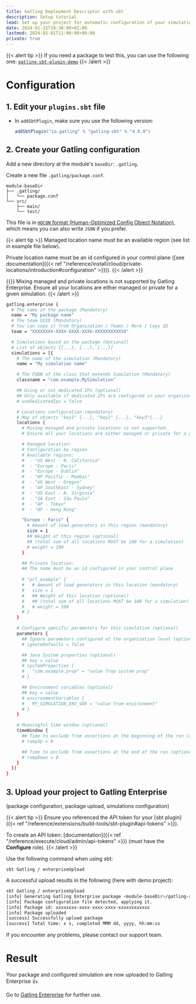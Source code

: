 ```yaml
---
title: Gatling Deployment Descriptor with sbt
description: Setup tutorial
lead: Set up your project for automatic configuration of your simulations in Gatling Enterprise.
date: 2024-01-31T18:30:00+02:00
lastmod: 2024-02-01T11:00:00+00:00
private: true
---
```


{{< alert tip >}}
If you need a package to test this, you can use the following one: [`gatling-sbt-plugin-demo`](https://github.com/gatling/gatling-sbt-plugin-demo)
{{< /alert >}}
# Configuration

## 1. Edit your `plugins.sbt` file

* In `addSbtPlugin`, make sure you use the following version:

  ```scala
  addSbtPlugin("io.gatling" % "gatling-sbt" % "4.8.0")
  ```

## 2. Create your Gatling configuration

Add a new directory at the module's `baseDir`: `.gatling`.

Create a new file `.gatling/package.conf`.

```console
module-baseDir
├── .gatling/
│   └── package.conf
└── src/
    ├── main/
    └── test/
```

This file is in [`HOCON` format (Human-Optimized Config Object Notation)](https://github.com/lightbend/config/blob/main/HOCON.md), which means you can also write `JSON` if you prefer.

{{< alert tip >}}
Managed location name must be an available region (see list in example file below).

Private location name must be an id configured in your control plane ([see documentation]({{< ref "/reference/install/cloud/private-locations/introduction#configuration" >}})).
{{< /alert >}}

{{<alert warning>}}
Mixing managed and private locations is not supported by Gatling Enterprise. Ensure all your locations are either managed or private for a given simulation.
{{< /alert >}}

```bash
gatling.enterprise {
  # The name of the package (Mandatory)
  name = "My package name"
  # The team UUID (Mandatory)
  # You can copy it from Organization / Teams / More / Copy ID
  team = "XXXXXXXX-XXXX-XXXX-XXXX-XXXXXXXXXXXX"

  # Simulations based on the package (Optional)
  # List of objects [{...}, {...}, {...}]
  simulations = [{
    # The name of the simulation (Mandatory)
    name = "My simulation name"

    # The FQDN of the class that extends Simulation (Mandatory)
    classname = "com.example.MySimulation"

    ## Using or not dedicated IPs (optional)
    ## Only available if dedicated IPs are configured in your organization
    # useDedicatedIps = false

    # Locations configuration (mandatory)
    # Map of objects "key1" {...}, "key2" {...}, "key3"{...}
    locations {
      # Mixing managed and private locations is not supported.
      # Ensure all your locations are either managed or private for a given simulation.

      # Managed location:
      # Configuration by region
      # Available regions:
      #  - "US West - N. California"
      #  - "Europe - Paris"
      #  - "Europe - Dublin"
      #  - "AP Pacific - Mumbai"
      #  - "US West - Oregon"
      #  - "AP SouthEast - Sydney"
      #  - "US East - N. Virginia"
      #  - "SA East - São Paulo"
      #  - "AP - Tokyo"
      #  - "AP - Hong Kong"

      "Europe - Paris" {
        # Amount of load generators in this region (mandatory)
        size = 1
        ## Weight of this region (optional)
        ## (total sum of all locations MUST be 100 for a simulation)
        # weight = 100
      }

      ## Private location:
      ## The name must be an id configured in your control plane
      
      # "prl_example" {
      #   # Amount of load generators in this location (mandatory)
      #   size = 1
      #   ## Weight of this location (optional)
      #   ## (total sum of all locations MUST be 100 for a simulation)
      #   # weight = 100
      # }
    }

    # Configure specific parameters for this simulation (optional)
    parameters {
      ## Ignore parameters configured at the organization level (optional)
      # ignoreDefaults = false

      ## Java System properties (optional)
      ## key = value
      # systemProperties {
      #   "com.example.prop" = "value frop system prop"
      # }

      ## Environment variables (optional)
      ## key = value
      # environmentVariables {
      #   MY_SIMULATION_ENV_VAR = "value from environment"
      # }
    }

    # Meaningful time window (optional)
    timeWindow {
      ## Time to exclude from assertions at the beginning of the run (optional)
      # rampUp = 0

      ## Time to exclude from assertions at the end of the run (optional)
      # rampDown = 0
    }
  }]
}
```

## 3. Upload your project to Gatling Enterprise

(package configuration, package upload, simulations configuration)

{{< alert tip >}}
Ensure you referenced the API token for your [sbt plugin]({{< ref "/reference/extensions/build-tools/sbt-plugin#api-tokens" >}}).

To create an API token: [documentation]({{< ref "/reference/execute/cloud/admin/api-tokens" >}})
(must have the **Configure** role).
{{< /alert >}}

Use the following command when using sbt:

`sbt Gatling / enterpriseUpload`

A successful upload results in the following (here with demo project):

```bash
sbt Gatling / enterpriseUpload
[info] Generating Gatling Enterprise package <module-baseDir>/gatling-sbt-plugin-demo/target/gatling/gatling-sbt-plugin-demo-gatling-enterprise-<version>.jar
[info] Package configuration file detected, applying it.
[info] Package id: xxxxxxxx-xxxx-xxxx-xxxx-xxxxxxxxxxxx
[info] Package uploaded
[success] Successfully upload package
[success] Total time: x s, completed MMM dd, yyyy, hh:mm:ss
```

If you encounter any problems, please contact our support team.

# Result

Your package and configured simulation are now uploaded to Gatling Enterprise 👍.

Go to [Gatling Enterprise](https://cloud.gatling.io/) for further use. 
